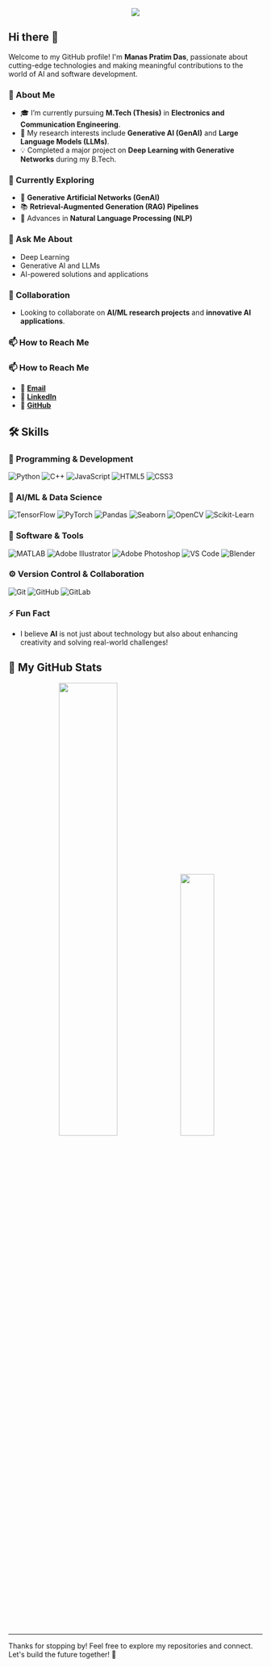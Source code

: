 <p align="center">
  <a href="https://git.io/typing-svg">
    <img src="https://readme-typing-svg.demolab.com?font=Times+New+Roman&weight=400&size=30&duration=3000&pause=1000&color=00BFFF&center=true&vCenter=true&width=500&height=80&multiline=true&lines=Hi!+I'm+Manas...;Welcome+to+my+GitHub+Profile!" />
  </a>
</p>


## Hi there 👋  

Welcome to my GitHub profile! I'm **Manas Pratim Das**, passionate about cutting-edge technologies and making meaningful contributions to the world of AI and software development.

### 🚀 About Me
- 🎓 I’m currently pursuing **M.Tech (Thesis)** in **Electronics and Communication Engineering**.  
- 🔬 My research interests include **Generative AI (GenAI)** and **Large Language Models (LLMs)**.  
- 💡 Completed a major project on **Deep Learning with Generative Networks** during my B.Tech.  

### 🌱 Currently Exploring
- 🤖 **Generative Artificial Networks (GenAI)**  
- 📚 **Retrieval-Augmented Generation (RAG) Pipelines**  
- 🧠 Advances in **Natural Language Processing (NLP)**  

### 💬 Ask Me About
- Deep Learning  
- Generative AI and LLMs  
- AI-powered solutions and applications  

### 👯 Collaboration
- Looking to collaborate on **AI/ML research projects** and **innovative AI applications**.  

### 📫 How to Reach Me
### 📫 How to Reach Me
- 📧 [**Email**](mailto:manas.pr94@gmail.com)
- 💼 [**LinkedIn**](https://www.linkedin.com/in/manas-pratim-das-b95200197)
- 🐙 [**GitHub**](https://github.com/manas-pr)

## 🛠️ Skills

### 🚀 **Programming & Development**
![Python](https://img.shields.io/badge/Python-3776AB?style=flat-square&logo=python&logoColor=white)
![C++](https://img.shields.io/badge/C++-00599C?style=flat-square&logo=c%2B%2B&logoColor=white)
![JavaScript](https://img.shields.io/badge/JavaScript-F7DF1E?style=flat-square&logo=javascript&logoColor=black)
![HTML5](https://img.shields.io/badge/HTML5-E34F26?style=flat-square&logo=html5&logoColor=white)
![CSS3](https://img.shields.io/badge/CSS3-1572B6?style=flat-square&logo=css3&logoColor=white)

### 🤖 **AI/ML & Data Science**
![TensorFlow](https://img.shields.io/badge/TensorFlow-FF6F00?style=flat-square&logo=tensorflow&logoColor=white)
![PyTorch](https://img.shields.io/badge/PyTorch-EE4C2C?style=flat-square&logo=pytorch&logoColor=white)
![Pandas](https://img.shields.io/badge/Pandas-150458?style=flat-square&logo=pandas&logoColor=white)
![Seaborn](https://img.shields.io/badge/Seaborn-008080?style=flat-square&logoColor=white)
![OpenCV](https://img.shields.io/badge/OpenCV-5C3EE8?style=flat-square&logo=opencv&logoColor=white)
![Scikit-Learn](https://img.shields.io/badge/Scikit--Learn-F7931E?style=flat-square&logo=scikitlearn&logoColor=white)

### 🎨 **Software & Tools**
![MATLAB](https://img.shields.io/badge/MATLAB-0076A8?style=flat-square&logo=Mathworks&logoColor=white)
![Adobe Illustrator](https://img.shields.io/badge/Adobe%20Illustrator-FF9A00?style=flat-square&logo=adobeillustrator&logoColor=white)
![Adobe Photoshop](https://img.shields.io/badge/Adobe%20Photoshop-31A8FF?style=flat-square&logo=adobephotoshop&logoColor=white)
![VS Code](https://img.shields.io/badge/VS%20Code-007ACC?style=flat-square&logo=visualstudiocode&logoColor=white)
![Blender](https://img.shields.io/badge/Blender-F5792A?style=flat-square&logo=blender&logoColor=white)

### ⚙️ **Version Control & Collaboration**
![Git](https://img.shields.io/badge/Git-F05032?style=flat-square&logo=git&logoColor=white)
![GitHub](https://img.shields.io/badge/GitHub-181717?style=flat-square&logo=github&logoColor=white)
![GitLab](https://img.shields.io/badge/GitLab-FC6D26?style=flat-square&logo=gitlab&logoColor=white)



### ⚡ Fun Fact
- I believe **AI** is not just about technology but also about enhancing creativity and solving real-world challenges!


## 🚀 My GitHub Stats
<p align="center">
  <img width="48%" src="https://github-readme-stats.vercel.app/api?username=manas-pr&show_icons=true&theme=tokyonight" />
  <img width="36.5%" src="https://github-readme-stats.vercel.app/api/top-langs/?username=manas-pr&layout=compact&theme=tokyonight" />
</p>



---

Thanks for stopping by! Feel free to explore my repositories and connect. Let's build the future together! 🌟
